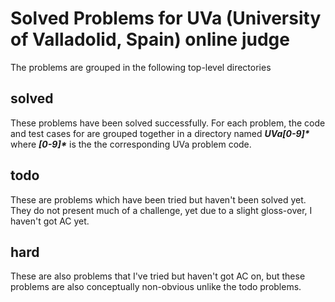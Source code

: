 # Solved Problems for UVa (University of Valladolid, Spain) online judge
The problems are grouped in the following top-level directories

## solved
These problems have been solved successfully. 
For each problem, the code and test cases for are grouped together in a
directory named **_UVa[0-9]*_** where **_[0-9]*_** is the the
corresponding UVa problem code.

## todo
These are problems which have been tried but haven't been solved yet.
They do not present much of a challenge, yet due to a slight gloss-over, 
I haven't got AC yet.

## hard
These are also problems that I've tried but haven't got AC on, but
these problems are also conceptually non-obvious unlike the todo problems.
